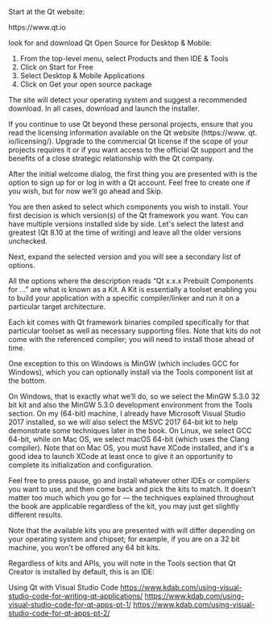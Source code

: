 Start at the Qt website:

https:/​/​www.​qt.​io


look for and download Qt Open Source for Desktop & Mobile:
1. From the top-level menu, select Products and then IDE & Tools
2. Click on Start for Free
3. Select Desktop & Mobile Applications
4. Click on Get your open source package

The site will detect your operating system and suggest a recommended download. In all cases, download and launch the installer.

If you continue to use Qt beyond these personal projects, ensure that you
read the licensing information available on the Qt website (https:/​/​www.
qt.​io/​licensing/​). Upgrade to the commercial Qt license if the scope of
your projects requires it or if you want access to the official Qt support
and the benefits of a close strategic relationship with the Qt company.

After the initial welcome dialog, the first thing you are presented with is the option to sign up for or log in with a Qt account. Feel free to create one if you wish, but for now we’ll go ahead and Skip.

You are then asked to select which components you wish to install.
Your first decision is which version(s) of the Qt framework you want. You can have multiple versions installed side by side. Let's select the latest and greatest (Qt 8.10 at the time of writing) and leave all the older versions unchecked.


Next, expand the selected version and you will see a secondary list of options.

All the options where the description reads “Qt x.x.x Prebuilt Components for ...” are what is known as a Kit. A Kit is essentially a toolset enabling you to build your application with a specific compiler/linker and run it on a particular target architecture.

Each kit comes with Qt framework binaries compiled specifically for that particular toolset as well as necessary supporting files. Note that kits do not come with the referenced compiler; you will need to install those ahead of time.

One exception to this on Windows is MinGW (which includes GCC for Windows), which you can optionally install via the Tools component list at the bottom.

On Windows, that is exactly what we’ll do, so we select the MinGW 5.3.0 32 bit kit and also the MinGW 5.3.0 development environment from the Tools section. On my (64-bit) machine, I already have Microsoft Visual Studio 2017 installed, so we will also select the MSVC 2017 64-bit kit to help demonstrate some techniques later in the book. On Linux, we select GCC 64-bit, while on Mac OS, we select macOS 64-bit (which uses the Clang compiler). Note that on Mac OS, you must have XCode installed, and it's a good idea to launch XCode at least once to give it an opportunity to complete its initialization and configuration.

Feel free to press pause, go and install whatever other IDEs or compilers you want to use, and then come back and pick the kits to match. It doesn’t matter too much which you go for — the techniques explained throughout the book are applicable regardless of the kit, you may just get slightly different results.

Note that the available kits you are presented with will differ depending on your operating system and chipset; for example, if you are on a 32 bit machine, you won’t be offered any 64 bit kits.

Regardless of kits and APIs, you will note in the Tools section that Qt Creator is installed by default, this is an IDE:



Using Qt with Visual Studio Code
https://www.kdab.com/using-visual-studio-code-for-writing-qt-applications/
https://www.kdab.com/using-visual-studio-code-for-qt-apps-pt-1/
https://www.kdab.com/using-visual-studio-code-for-qt-apps-pt-2/
